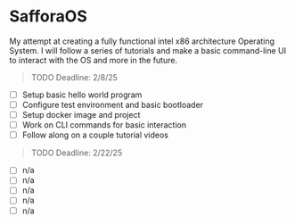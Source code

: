 # SafforaOS
My attempt at creating a fully functional intel x86 architecture Operating System. I will follow a series of tutorials and make a basic command-line UI to interact with the OS and more in the future.

> TODO
Deadline: 2/8/25
- [ ] Setup basic hello world program
- [ ] Configure test environment and basic bootloader
- [ ] Setup docker image and project
- [ ] Work on CLI commands for basic interaction
- [ ] Follow along on a couple tutorial videos

> TODO Deadline: 2/22/25
- [ ] n/a
- [ ] n/a
- [ ] n/a
- [ ] n/a
- [ ] n/a
